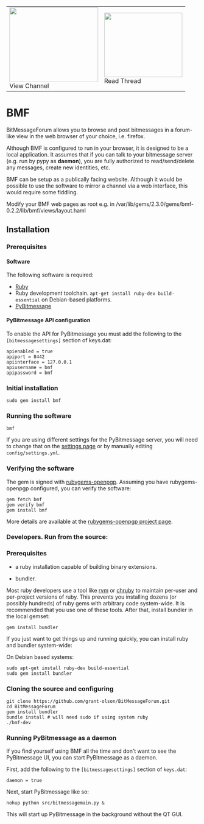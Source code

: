 <table>
<tr>
<td><a href='https://raw.github.com/grant-olson/BitMessageForum/master/screenshots/threads.png'><img src='./screenshots/threads.png' width=233 height=196 /></a><br />View Channel</td>
<td><a href='https://raw.github.com/grant-olson/BitMessageForum/master/screenshots/messages.png'><img src='./screenshots/messages.png' width=205 height=169 /></a><br />Read Thread</td>
</tr>
</table>

# BMF

BitMessageForum allows you to browse and post bitmessages in a
forum-like view in the web browser of your choice, i.e. firefox.

Although BMF is configured to run in your browser, it is designed to
be a local application.  It assumes that if you can talk to your
bitmessage server (e.g. run by pypy as **daemon**), you are fully authorized to read/send/delete any
messages, create new identities, etc.

BMF can be setup as a publically facing website. Although it would be possible to use the software to mirror a channel
via a web interface, this would require some fiddling.

Modify your BMF web pages as root e.g. in  /var/lib/gems/2.3.0/gems/bmf-0.2.2/lib/bmf/views/layout.haml

## Installation

### Prerequisites

#### Software

The following software is required:

* [Ruby](http://www.ruby-lang.org/en/)
* Ruby development toolchain.  `apt-get install ruby-dev build-essential` on Debian-based platforms.
* [PyBitmessage](https://bitmessage.org/wiki/Main_Page)

#### PyBitmessage API configuration

To enable the API for PyBitmessage you must add the following to
the `[bitmessagesettings]` section of keys.dat:

    apienabled = true
    apiport = 8442
    apiinterface = 127.0.0.1
    apiusername = bmf
    apipassword = bmf

### Initial installation

    sudo gem install bmf

### Running the software

    bmf

If you are using different settings for the PyBitmessage server, you
will need to change that on the [settings
page](http://localhost:4567/settings/) or by manually editing
`config/settings.yml`.

### Verifying the software

The gem is signed with
[rubygems-openpgp](https://github.com/grant-olson/rubygems-openpgp).
Assuming you have rubygems-openpgp configured, you can verify the
software:

    gem fetch bmf
    gem verify bmf
    gem install bmf

More details are available at the [rubygems-openpgp project
page](https://github.com/grant-olson/rubygems-openpgp).

### Developers. Run from the source:

### Prerequisites

* a ruby installation capable of building binary extensions. 

* bundler.

Most ruby developers use a tool like [rvm](https://rvm.io/) or
[chruby](https://github.com/postmodern/chruby) to maintain per-user
and per-project versions of ruby.  This prevents you installing dozens
(or possibly hundreds) of ruby gems with arbitrary code system-wide.
It is recommended that you use one of these tools.  After that,
install bundler in the local gemset:

    gem install bundler

If you just want to get things up and running quickly, you
can install ruby and bundler system-wide:

On Debian based systems:

    sudo apt-get install ruby-dev build-essential
    sudo gem install bundler

### Cloning the source and configuring

    git clone https://github.com/grant-olson/BitMessageForum.git
    cd BitMessageForum
    gem install bundler
    bundle install # will need sudo if using system ruby
    ./bmf-dev


### Running PyBitmessage as a daemon

If you find yourself using BMF all the time and don't want to see the
PyBitmessage UI, you can start PyBitmessage as a daemon.

First, add the following to the `[bitmessagesettings]` section of `keys.dat`:

    daemon = true

Next, start PyBitmessage like so:

    nohup python src/bitmessagemain.py &

This will start up PyBitmessage in the background without the QT GUI.
